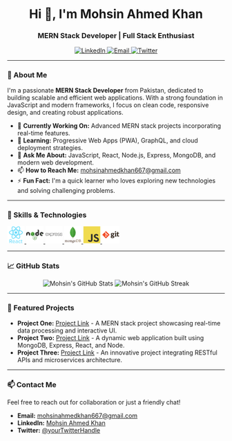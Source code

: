 <h1 align="center">Hi 👋, I'm Mohsin Ahmed Khan</h1>
<h3 align="center">MERN Stack Developer | Full Stack Enthusiast</h3>

<p align="center">
  <a href="https://www.linkedin.com/in/mohsinahmedkhan/">
    <img alt="LinkedIn" src="https://img.shields.io/badge/LinkedIn-Connect-blue?style=for-the-badge&logo=linkedin">
  </a>
  <a href="mailto:mohsinahmedkhan667@gmail.com">
    <img alt="Email" src="https://img.shields.io/badge/Email-Contact-red?style=for-the-badge&logo=gmail">
  </a>
  <a href="https://twitter.com/yourTwitterHandle">
    <img alt="Twitter" src="https://img.shields.io/badge/Twitter-Follow-blue?style=for-the-badge&logo=twitter">
  </a>
</p>

---

### 🚀 About Me
I'm a passionate **MERN Stack Developer** from Pakistan, dedicated to building scalable and efficient web applications. With a strong foundation in JavaScript and modern frameworks, I focus on clean code, responsive design, and creating robust applications.

- 🔭 **Currently Working On:** Advanced MERN stack projects incorporating real-time features.
- 🌱 **Learning:** Progressive Web Apps (PWA), GraphQL, and cloud deployment strategies.
- 💬 **Ask Me About:** JavaScript, React, Node.js, Express, MongoDB, and modern web development.
- 📫 **How to Reach Me:** [mohsinahmedkhan667@gmail.com](mailto:mohsinahmedkhan667@gmail.com)
- ⚡ **Fun Fact:** I'm a quick learner who loves exploring new technologies and solving challenging problems.

---

### 🔧 Skills & Technologies
<p align="left">
  <a href="https://reactjs.org/" target="_blank" rel="noreferrer">
    <img src="https://raw.githubusercontent.com/devicons/devicon/master/icons/react/react-original-wordmark.svg" alt="React" width="40" height="40"/>
  </a>
  <a href="https://nodejs.org/" target="_blank" rel="noreferrer">
    <img src="https://raw.githubusercontent.com/devicons/devicon/master/icons/nodejs/nodejs-original-wordmark.svg" alt="Node.js" width="40" height="40"/>
  </a>
  <a href="https://expressjs.com/" target="_blank" rel="noreferrer">
    <img src="https://raw.githubusercontent.com/devicons/devicon/master/icons/express/express-original-wordmark.svg" alt="Express" width="40" height="40"/>
  </a>
  <a href="https://www.mongodb.com/" target="_blank" rel="noreferrer">
    <img src="https://raw.githubusercontent.com/devicons/devicon/master/icons/mongodb/mongodb-original-wordmark.svg" alt="MongoDB" width="40" height="40"/>
  </a>
  <a href="https://developer.mozilla.org/en-US/docs/Web/JavaScript" target="_blank" rel="noreferrer">
    <img src="https://raw.githubusercontent.com/devicons/devicon/master/icons/javascript/javascript-original.svg" alt="JavaScript" width="40" height="40"/>
  </a>
  <a href="https://git-scm.com/" target="_blank" rel="noreferrer">
    <img src="https://raw.githubusercontent.com/devicons/devicon/master/icons/git/git-original-wordmark.svg" alt="Git" width="40" height="40"/>
  </a>
</p>

---

### 📈 GitHub Stats
<p align="center">
  <img src="https://github-readme-stats.vercel.app/api?username=MohsinKhan667&show_icons=true&theme=radical" alt="Mohsin's GitHub Stats"/>
  <img src="https://github-readme-streak-stats.herokuapp.com/?user=MohsinKhan667&theme=radical" alt="Mohsin's GitHub Streak"/>
</p>

---

### 📂 Featured Projects
- **Project One:** [Project Link](#) - A MERN stack project showcasing real-time data processing and interactive UI.
- **Project Two:** [Project Link](#) - A dynamic web application built using MongoDB, Express, React, and Node.
- **Project Three:** [Project Link](#) - An innovative project integrating RESTful APIs and microservices architecture.

---

### 📫 Contact Me
Feel free to reach out for collaboration or just a friendly chat!
- **Email:** [mohsinahmedkhan667@gmail.com](mailto:mohsinahmedkhan667@gmail.com)
- **LinkedIn:** [Mohsin Ahmed Khan](https://www.linkedin.com/in/mohsinahmedkhan/)
- **Twitter:** [@yourTwitterHandle](https://twitter.com/yourTwitterHandle)

